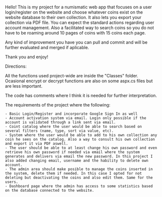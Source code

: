 Hello! This is my project for a numismatic web app that focuses on a user login/register on the website and choose whatever coins exist on the website database to their own collection. It also lets you export your collection via PDF file. 
You can expect the standard actions regarding user account management. Also a facilitated way to search coins so you do not have to be roaming around 10 pages of coins with 15 coins each page.

Any kind of improvement you have you can pull and commit and will be further evaluated and merged if aplicable.

Thank you and enjoy!


Directions:

All the functions used project-wide are inside the "Classes" folder. Ocasional encrypt or decrypt functions are also on some aspx.cs files but are less important.

The code has comments where I think it is needed for further interpretation.

The requirements of the project where the following:

    - Basic Login/Register and incorporate Google Sign In as well
    - Account activation system via email. Login only possible if the account is validated through a link sent via email.
    - Coint catalog where the user would be able to search based on several filters (name, type, sort via value, etc).
    - System where the user would be able to add to his own collection any coin he sees on the catalog. Also a way to consult his own collection and export it via PDF aswell.
    - The user should be able to at least change his own password and even retrieve his own password if needed via email where the system generates and delivers via email the new password. In this project I also added changing email, username and the hability to delete own account.
    - The admin area should make posible to manage the coins inserted in the system, delete them if needed. In this case I opted for not deleting but deactivating the coins and also edit them. Same for the users.
    - Dashboard page where the admin has access to some statistics based on the database connected to the website.